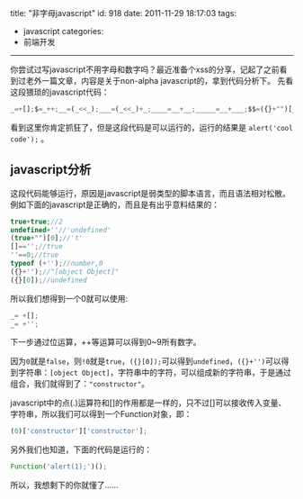 title: "非字母javascript"
id: 918
date: 2011-11-29 18:17:03
tags:
- javascript
categories:
- 前端开发
---

你尝试过写javascript不用字母和数字吗？最近准备个xss的分享，记起了之前看到过老外一篇文章，内容是关于non-alpha javascript的，拿到代码分析下。
先看这段猥琐的javascript代码：

```javascript
_=+[];$=_++;__=(_<<_);___=(_<<_)+_;____=__+__;_____=__+___;$$=({}+"")[_____]+({}+"")[_]+({}[$]+"")[_]+(($!=$)+"")[___]+(($==$)+"")[$]+(($==$)+"")[_]+(($==$)+"")[__]+({}+"")[_____]+(($==$)+"")[$]+({}+"")[_]+(($==$)+"")[_];$$$=(($!=$)+"")[_]+(($!=$)+"")[__]+(($==$)+"")[___]+(($==$)+"")[_]+(($==$)+"")[$];$_$=({}+"")[_____]+({}+"")[_]+({}+"")[_]+(($!=$)+"")[__]+({}+"")[__+_____]+({}+"")[_____]+ ({}+"")[_]+({}[$]+"")[__]+(($==$)+"")[___]; ($)[$$][$$]($$$+"('"+$_$+"')")();
```

看到这里你肯定抓狂了，但是这段代码是可以运行的，运行的结果是 `alert('cool code');` 。

## javascript分析

这段代码能够运行，原因是javascript是弱类型的脚本语言，而且语法相对松散。例如下面的javascript是正确的，而且是有出乎意料结果的：
<!--more-->

```javascript
true+true;//2
undefined+''//'undefined'
(true+"")[0];//'t'
[]=='';//true
''==0;//true
typeof (+'');//number,0
({}+'');//"[object Object]"
({}[0]);//undefined
```

所以我们想得到一个0就可以使用:

```javascript
_= +[];
_= +'';
```

下一步通过位运算，++等运算可以得到0~9所有数字。

因为`0`就是`false`，则`!0`就是`true`，`({}[0]);`可以得到`undefined`，`({}+'')`可以得到字符串：`[object Object]`，字符串中的字符，可以组成新的字符串，于是通过组合，我们就得到了：`"constructor"`。

javascript中的点(.)运算符和[]的作用都是一样的，只不过[]可以接收传入变量、字符串，所以我们可以得到一个Function对象，即：

```javascript
(0)['constructor']['constructor'];
```
另外我们也知道，下面的代码是运行的：

```javascript
Function('alert(1);')();
```

所以，我想剩下的你就懂了……
